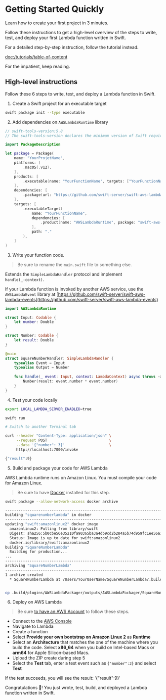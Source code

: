 # Getting Started Quickly

Learn how to create your first project in 3 minutes.

Follow these instructions to get a high-level overview of the steps to write, test, and deploy your first Lambda function written in Swift.

For a detailed step-by-step instruction, follow the tutorial instead.

<doc:/tutorials/table-of-content>

For the impatient, keep reading.

## High-level instructions

Follow these 6 steps to write, test, and deploy a Lambda function in Swift.

1. Create a Swift project for an executable target 

```sh
swift package init --type executable 
```

2. Add dependencies on `AWSLambdaRuntime` library 

```swift
// swift-tools-version:5.8
// The swift-tools-version declares the minimum version of Swift required to build this package.

import PackageDescription

let package = Package(
    name: "YourProjetName",
    platforms: [
        .macOS(.v12),
    ],
    products: [
        .executable(name: "YourFunctionName", targets: ["YourFunctionName"]),
    ],
    dependencies: [
        .package(url: "https://github.com/swift-server/swift-aws-lambda-runtime.git", from: "1.0.0-alpha"),
    ],
    targets: [
        .executableTarget(
            name: "YourFunctionName",
            dependencies: [
                .product(name: "AWSLambdaRuntime", package: "swift-aws-lambda-runtime"),
            ],
            path: "."
        ),
    ]
)
```

3. Write your function code.

> Be sure to rename the `main.swift` file to something else.

Extends the `SimpleLambdaHandler` protocol and implement `handle(_:context)`.


If your Lambda function is invoked by another AWS service, use the `AWSLambdaEvent` library at [https://github.com/swift-server/swift-aws-lambda-events](https://github.com/swift-server/swift-aws-lambda-events)

```swift
import AWSLambdaRuntime

struct Input: Codable {
    let number: Double
}

struct Number: Codable {
    let result: Double
}

@main
struct SquareNumberHandler: SimpleLambdaHandler {
    typealias Event = Input
    typealias Output = Number
    
    func handle(_ event: Input, context: LambdaContext) async throws -> Number {
        Number(result: event.number * event.number)
    }
}
```

4. Test your code locally 

```sh
export LOCAL_LAMBDA_SERVER_ENABLED=true

swift run 

# Switch to another Terminal tab

curl --header "Content-Type: application/json" \
     --request POST                            \
     --data '{"number": 3}'                    \
     http://localhost:7000/invoke

{"result":9}
```

5. Build and package your code for AWS Lambda 

AWS Lambda runtime runs on Amazon Linux. You must compile your code for Amazon Linux.

> Be sure to have [Docker](https://docs.docker.com/desktop/install/mac-install/) installed for this step.

```sh
swift package --allow-network-access docker archive

-------------------------------------------------------------------------
building "squarenumberlambda" in docker
-------------------------------------------------------------------------
updating "swift:amazonlinux2" docker image
  amazonlinux2: Pulling from library/swift
  Digest: sha256:5b0cbe56e35210fa90365ba3a4db9cd2b284a5b74d959fc1ee56a13e9c35b378
  Status: Image is up to date for swift:amazonlinux2
  docker.io/library/swift:amazonlinux2
building "SquareNumberLambda"
  Building for production...
...
-------------------------------------------------------------------------
archiving "SquareNumberLambda"
-------------------------------------------------------------------------
1 archive created
  * SquareNumberLambda at /Users/YourUserName/SquareNumberLambda/.build/plugins/AWSLambdaPackager/outputs/AWSLambdaPackager/SquareNumberLambda/SquareNumberLambda.zip


cp .build/plugins/AWSLambdaPackager/outputs/AWSLambdaPackager/SquareNumberLambda/SquareNumberLambda.zip ~/Desktop
```

6. Deploy on AWS Lambda

> Be sure [to have an AWS Account](https://docs.aws.amazon.com/accounts/latest/reference/manage-acct-creating.html) to follow these steps.

- Connect to the [AWS Console](https://console.aws.amazon.com)
- Navigate to Lambda 
- Create a function
- Select **Provide your own bootstrap on Amazon Linux 2** as **Runtime**
- Select an **Architecture** that matches the one of the machine where you build the code. Select **x86_64** when you build on Intel-based Macs or **arm64** for Apple Silicon-based Macs.
- Upload the ZIP create during step 5
- Select the **Test** tab, enter a test event such as `{"number":3}` and select **Test**

If the test succeeds, you will see the result: '{"result":9}'


Congratulations 🎉! You just wrote, test, build, and deployed a Lambda function written in Swift.
